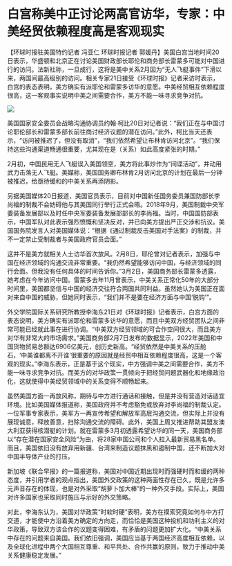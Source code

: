# 白宫称美中正讨论两高官访华，专家：中美经贸依赖程度高是客观现实

【环球时报驻美国特约记者 冯亚仁 环球时报记者
郭媛丹】美国白宫当地时间20日表示，华盛顿和北京正在讨论美国财政部长耶伦和商务部长雷蒙多可能对中国进行的访问。法新社称，一旦成行，这将是美中关系2月因为“无人飞艇事件”下滑以来，两国间最高级别的访问。相关专家21日接受《环球时报》记者采访时表示，白宫的表态表明，美方确实有派耶伦和雷蒙多访华的意愿。中美经贸相互依赖程度很高，这一客观事实说明中美之间需要合作，美方不能一味寻求竞争对抗。

![](https://inews.gtimg.com/news_bt/OhpYU9isP8ta6ECVHiNrSIP1GK1Sco_rm5mlDERSVKNlcAA/1000)

美国国家安全委员会战略沟通协调员约翰·柯比20日对记者说：“我们正在与中国讨论耶伦部长和雷蒙多部长前往商讨经济议题的潜在访问。”此外，柯比当天还表示，“访问被推迟了，但没有取消”，“我们依然希望让布林肯访问北京”。“我们保持这些沟通渠道畅通很重要，尤其现在是（关系）如此高度紧张的时期。”

2月初，中国民用无人飞艇误入美国领空，美方将此事炒作为“间谍活动”，并动用武力击落无人飞艇。美媒称，美国国务卿布林肯2月访问北京的计划在最后一分钟被推迟，给亟待缓和的中美关系再添阴影。

另据美国媒体20日报道，美国官员表示，目前对中国新任国务委员兼国防部长李尚福的制裁不会妨碍他与其美国同行举行正式会晤。2018年9月，美国制裁中央军委装备发展部以及时任中央军委装备发展部部长的李尚福。当时，中国国防部表示，中国军队对此表示强烈愤慨和坚决反对，并已向美方提出严正交涉和抗议。美国国务院发言人对美国媒体说：“根据《通过制裁反击美国对手法案》的制裁，并不一定禁止受制裁者与美国政府官员会面。”

这并不是美方就相关人士访华首次放风。2月8日，耶伦曾对记者表示，加强与中国在经济领域的沟通交流非常重要。“我仍然希望能够访问中国，与经济领域的同行会面。但我没有任何具体的时间告诉你。”3月2日，美国商务部长雷蒙多透露，她考虑在今年访问中国。雷蒙多去年11月曾表示，中美关系正常化50年的大部分时间里，美国都坚信与中国的经济交往符合两国共同利益。虽然她认为美国正在面对来自中国的威胁，但她同时表示，“我们并不是要在经济方面与中国‘脱钩’”。

外交学院国际关系研究所教授李海东21日对《环球时报》记者表示，白宫方面的表态说明，美方确实有派耶伦和雷蒙多访华的意愿，而且中美双方经贸团队之间非常可能已经就此事在进行协调。“中美双方经贸领域的可合作空间很大，而且美方对华有非常大的市场需求。”美国商务部2月7日发布的数据显示，2022年美国和中国货物贸易总额达6906亿美元，创历史新高。“经贸依然是中美关系的压舱石，‘中美谁都离不开谁’很重要的原因就是经贸中相互依赖程度很高，这是一个客观的现实。”李海东表示，正是基于这个现实，中方强调中美之间需要合作，美方不能一味寻求竞争对抗。而美方的对华政策一贯倾向于把经贸问题武器化和地缘政治化，这就使得中美经贸领域中的关系变得不顺畅起来。

虽然美国方面一再放风称，期待与中方进行通话和接触，但是并没有营造对话适宜环境。比如美国媒体报道称，美国政府并不考虑豁免或放弃对李尚福的制裁认定。一位军事专家表示，美军方一再宣传希望和解放军高层沟通交流，但实际上并没有展现诚意，释放善意，扫除沟通交流的障碍。此外，美国上周又推进帮助其盟友澳大利亚获得核潜艇的计划。就在雷蒙多3月初透露希望访华的同一天，美国商务部以“存在潜在国家安全风险”为由，将28家中国公司和个人拉入最新贸易黑名单。而且，美国依旧没有放弃用新疆、台湾来制造议题抹黑和遏制中国，还不断加大对中国半导体产业的打压。

新加坡《联合早报》的一篇报道称，美国对中国近期出现时而强硬时而和缓的两种态度，并引用学者的观点指出，美国外交政策的这种两面性存在已久，既是允许多元声音存在的体现，也是对外采取“胡萝卜加大棒”的一种外交手段。实际上，美国对许多国家也采取同时施压与示好的外交策略。

对此，李海东认为，美国对华政策“时软时硬”表明，美方在摸索究竟如何与中方打交道，才能使中方沿着美方确定的方向走，而恰恰是美国这种投机和功利主义的对华政策，导致双方该合作的议题变得困难，有矛盾的问题更加扩大化。“中美关系中存在的问题来自美国。我们依旧强调，美国应当基于两国经济高度相互依赖，以及全球化进程中两个大国相互尊重、和平共处、合作共赢的原则，致力于推动中美关系健康稳定发展。”

